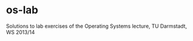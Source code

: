 os-lab
======

Solutions to lab exercises of the Operating Systems lecture, TU Darmstadt, WS 2013/14
